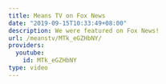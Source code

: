 ```yaml
---
title: Means TV on Fox News
date: "2019-09-15T10:33:49+08:00"
description: We were featured on Fox News!
url: /meanstv/MTk_eGZHbNY/
providers:
  youtube:
    id: MTk_eGZHbNY
type: video
---
```


